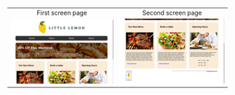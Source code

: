 <table align='center'>
  <tr align='center'>
    <td>First screen page</td>
    <td>Second screen page</td>
  </tr>
  <tr align='center'>
    <td>
      <img src='https://github.com/truonganhvu205/little-lemon/blob/main/little-lemon-html-css-truong-anh-vu-10-08-2023/little-lemon-html-css-truong-anh-vu-10-08-2023-pic-1.png' />
    </td>
    <td>
      <img src='https://github.com/truonganhvu205/little-lemon/blob/main/little-lemon-html-css-truong-anh-vu-10-08-2023/little-lemon-html-css-truong-anh-vu-10-08-2023-pic-2.png' />
    </td>
  </tr>
 </table>
